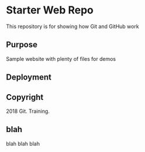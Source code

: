 # Starter Web Repo

This repository is for showing how Git and GitHub work

## Purpose

Sample website with plenty of files for demos

## Deployment

## Copyright

2018 Git. Training.

## blah
blah blah blah
